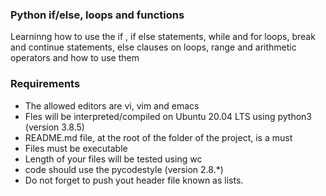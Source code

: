 ### Python if/else, loops and functions
Learninng how to use the if , if else statements, while and for loops, break and continue statements, else clauses on loops, range and arithmetic operators and how to use them

### Requirements

- The allowed editors are vi, vim and emacs
- Fles will be interpreted/compiled on Ubuntu 20.04 LTS using python3 (version 3.8.5)
- README.md file, at the root of the folder of the project, is a must
- Files must be executable
- Length of your files will be tested using wc
- code should use the pycodestyle (version 2.8.*)
- Do not forget to push yout header file known as lists.

